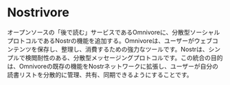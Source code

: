 # Nostrivore
オープンソースの「後で読む」サービスであるOmnivoreに、分散型ソーシャルプロトコルであるNostrの機能を追加する。Omnivoreは、ユーザーがウェブコンテンツを保存し、整理し、消費するための強力なツールです。Nostrは、シンプルで検閲耐性のある、分散型メッセージングプロトコルです。この統合の目的は、Omnivoreの既存の機能をNostrネットワークに拡張し、ユーザーが自分の読書リストを分散的に管理、共有、同期できるようにすることです。
